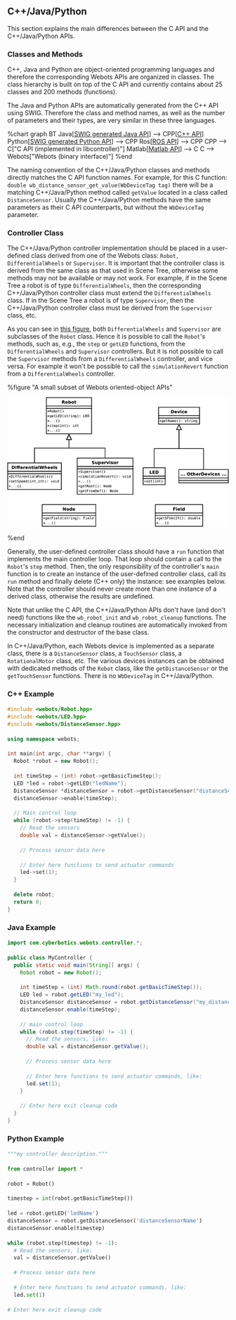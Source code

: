 ## C++/Java/Python

This section explains the main differences between the C API and the C++/Java/Python APIs.

### Classes and Methods

C++, Java and Python are object-oriented programming languages and therefore the corresponding Webots APIs are organized in classes.
The class hierarchy is built on top of the C API and currently contains about 25 classes and 200 methods (functions).

The Java and Python APIs are automatically generated from the C++ API using SWIG.
Therefore the class and method names, as well as the number of parameters and their types, are very similar in these three languages.

%chart
graph BT
  Java[[SWIG generated Java API](../reference/java-api.md)] --> CPP[[C++ API](../reference/cpp-api.md)]
  Python[[SWIG generated Python API](../reference/python-api.md)] --> CPP
  Ros[[ROS API](../reference/ros-api.md)] --> CPP
    CPP --> C["C API (implemented in libcontroller)"]
    Matlab[[Matlab API](../reference/matlab-api.md)] --> C
      C --> Webots["Webots (binary interface)"]
%end

The naming convention of the C++/Java/Python classes and methods directly matches the C API function names.
For example, for this C function: `double wb_distance_sensor_get_value(WbDeviceTag tag)` there will be a matching C++/Java/Python method called `getValue` located in a class called `DistanceSensor`.
Usually the C++/Java/Python methods have the same parameters as their C API counterparts, but without the `WbDeviceTag` parameter.

### Controller Class

The C++/Java/Python controller implementation should be placed in a user-defined class derived from one of the Webots class: `Robot, DifferentialWheels` or `Supervisor`.
It is important that the controller class is derived from the same class as that used in Scene Tree, otherwise some methods may not be available or may not work.
For example, if in the Scene Tree a robot is of type `DifferentialWheels`, then the corresponding C++/Java/Python controller class must extend the `DifferentialWheels` class.
If in the Scene Tree a robot is of type `Supervisor`, then the C++/Java/Python controller class must be derived from the `Supervisor` class, etc.

As you can see in [this figure](#a-small-subset-of-webots-oriented-object-apis), both `DifferentialWheels` and `Supervisor` are subclasses of the `Robot` class.
Hence it is possible to call the `Robot`'s methods, such as, e.g., the `step` or `getLED` functions, from the `DifferentialWheels` and `Supervisor` controllers.
But it is not possible to call the `Supervisor` methods from a `DifferentialWheels` controller, and vice versa.
For example it won't be possible to call the `simulationRevert` function from a `DifferentialWheels` controller.

%figure "A small subset of Webots oriented-object APIs"

![oo_api.png](images/oo_api.png)

%end

Generally, the user-defined controller class should have a `run` function that implements the main controller loop.
That loop should contain a call to the `Robot`'s `step` method.
Then, the only responsibility of the controller's `main` function is to create an instance of the user-defined controller class, call its `run` method and finally delete (C++ only) the instance: see examples below.
Note that the controller should never create more than one instance of a derived class, otherwise the results are undefined.

Note that unlike the C API, the C++/Java/Python APIs don't have (and don't need) functions like the `wb_robot_init` and `wb_robot_cleanup` functions.
The necessary initialization and cleanup routines are automatically invoked from the constructor and destructor of the base class.

In C++/Java/Python, each Webots device is implemented as a separate class, there is a `DistanceSensor` class, a `TouchSensor` class, a `RotationalMotor` class, etc.
The various devices instances can be obtained with dedicated methods of the `Robot` class, like the `getDistanceSensor` or the `getTouchSensor` functions.
There is no `WbDeviceTag` in C++/Java/Python.

### C++ Example

```c++
#include <webots/Robot.hpp>
#include <webots/LED.hpp>
#include <webots/DistanceSensor.hpp>

using namespace webots;

int main(int argc, char **argv) {
  Robot *robot = new Robot();

  int timeStep = (int) robot->getBasicTimeStep();
  LED *led = robot->getLED("ledName");
  DistanceSensor *distanceSensor = robot->getDistanceSensor("distanceSensorName");
  distanceSensor->enable(timeStep);

  // Main control loop
  while (robot->step(timeStep) != -1) {
    // Read the sensors
    double val = distanceSensor->getValue();

    // Process sensor data here

    // Enter here functions to send actuator commands
    led->set(1);
  }

  delete robot;
  return 0;
}
```

### Java Example

```java
import com.cyberbotics.webots.controller.*;

public class MyController {
  public static void main(String[] args) {
    Robot robot = new Robot();

    int timeStep = (int) Math.round(robot.getBasicTimeStep());
    LED led = robot.getLED("my_led");
    DistanceSensor distanceSensor = robot.getDistanceSensor("my_distance_sensor");
    distanceSensor.enable(timeStep);

    // main control loop
    while (robot.step(timeStep) != -1) {
      // Read the sensors, like:
      double val = distanceSensor.getValue();

      // Process sensor data here

      // Enter here functions to send actuator commands, like:
      led.set(1);
    }

    // Enter here exit cleanup code
  }
}
```

### Python Example

```python
"""my controller description."""

from controller import *

robot = Robot()

timestep = int(robot.getBasicTimeStep())

led = robot.getLED('ledName')
distanceSensor = robot.getDistanceSensor('distanceSensorName')
distanceSensor.enable(timestep)

while (robot.step(timestep) != -1):
  # Read the sensors, like:
  val = distanceSensor.getValue()

  # Process sensor data here

  # Enter here functions to send actuator commands, like:
  led.set(1)

# Enter here exit cleanup code
```
